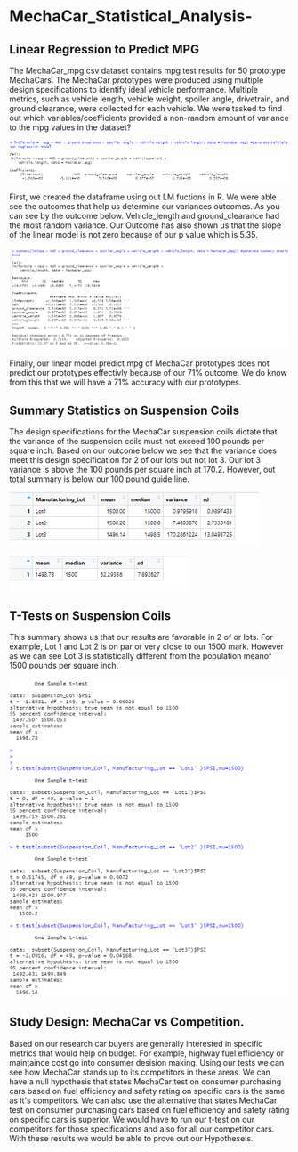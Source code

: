 # MechaCar_Statistical_Analysis-

## Linear Regression to Predict MPG
The MechaCar_mpg.csv dataset contains mpg test results for 50 prototype MechaCars. The MechaCar prototypes were produced using multiple design specifications to identify ideal vehicle performance. Multiple metrics, such as vehicle length, vehicle weight, spoiler angle, drivetrain, and ground clearance, were collected for each vehicle. We were tasked 
to find out which variables/coefficients provided a non-random amount of variance to the mpg values in the dataset?

![](Images/Multiple_Regression.png)



First, we created the dataframe using out LM fuctions in R. We were able see the outcomes that help us determine our variances outcomes. 
As you can see by the outcome below. Vehicle_length and ground_clearance had the most random variance. Our Outcome has also shown us that the slope
of the linear model is not zero because of our p value which is 5.35.








![](Images/Sum.png)







Finally, our linear model predict mpg of MechaCar prototypes does not predict our prototypes effectivly because of our 71% outcome. We do know from this 
that we will have a 71% accuracy with our prototypes.




## Summary Statistics on Suspension Coils


The design specifications for the MechaCar suspension coils dictate that the variance of the suspension coils must not exceed 100 pounds per square inch. Based on our outcome below we see that the variance does meet this design specification for 2 of our lots but not lot 3. Our lot 3 variance is above the 100 pounds per square inch at 170.2. However, out total summary is below our 100 pound guide line. 


![](Images/lot_summary.png)

![](Images/total_summary.png)



## T-Tests on Suspension Coils

This summary shows us that our results are favorable in 2 of or lots. For example, Lot 1 and Lot 2 is on par or very close to our 1500 mark. However as we can see
Lot 3 is statistically different from the population meanof 1500 pounds per square inch.


![](Images/t_test.png)





 ## Study Design: MechaCar vs Competition.
 
 Based on our research car buyers are generally interested in specific metrics that would help on budget. For example, highway fuel efficiency or maintaince cost go into 
 consumer desision making. Using our tests we can see how MechaCar stands up to its competitors in these areas. We can have a null hypothesis that states MechaCar test on consumer purchasing cars based on fuel efficiency and safety rating on specific cars is the same as it's competitors. We can also use the alternative that states MechaCar test on consumer purchasing cars based on fuel efficiency and safety rating on specific cars is superior. We would have to run our t-test on our competitors for those specifications
 and also for all our competitor cars. With these results we would be able to prove out our Hypotheseis. 
 
 








